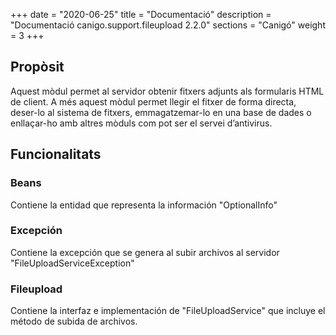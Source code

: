 +++
date        = "2020-06-25"
title       = "Documentació"
description = "Documentació canigo.support.fileupload 2.2.0"
sections    = "Canigó"
weight      = 3
+++

## Propòsit

Aquest mòdul permet al servidor obtenir fitxers adjunts als formularis HTML de client. A més aquest mòdul permet llegir el fitxer de forma directa, deser-lo al sistema de fitxers, emmagatzemar-lo en una base de dades o enllaçar-ho amb altres mòduls com pot ser el servei d’antivirus.

## Funcionalitats

### Beans

Contiene la entidad que representa la información "OptionalInfo"

### Excepción

Contiene la excepción que se genera al subir archivos al servidor "FileUploadServiceException"

### Fileupload

Contiene la interfaz e implementación de "FileUploadService" que incluye el método de subida de archivos. 
